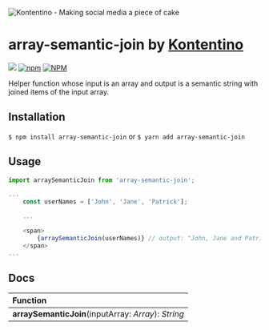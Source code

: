 ![Kontentino - Making social media a piece of cake](https://static.kontentino.com/img/logo/logo.svg)
# array-semantic-join by [Kontentino](https://www.kontentino.com/)

[![](https://github.com/kontentino/array-semantic-join/workflows/Test/badge.svg)](https://github.com/kontentino/array-semantic-join/actions)
[![npm](https://img.shields.io/npm/v/@kontentino/array-semantic-join?style=plastic)](https://www.npmjs.com/package/@kontentino/array-semantic-join)
[![NPM](https://img.shields.io/npm/l/@kontentino/array-semantic-join)](https://github.com/kontentino/array-semantic-join/blob/master/LICENSE)

Helper function whose input is an array and output is a semantic string with joined items of the input array.

## Installation
`$ npm install array-semantic-join`
or
`$ yarn add array-semantic-join`

## Usage
```javascript
import arraySemanticJoin from 'array-semantic-join';

...
    const userNames = ['John', 'Jane', 'Patrick'];

    ...

    <span>
        {arraySemanticJoin(userNames)} // output: "John, Jane and Patrick"
    </span>
...
```

## Docs
| Function | 
|:-------------|
| **arraySemanticJoin**(inputArray: *Array*): *String* |
